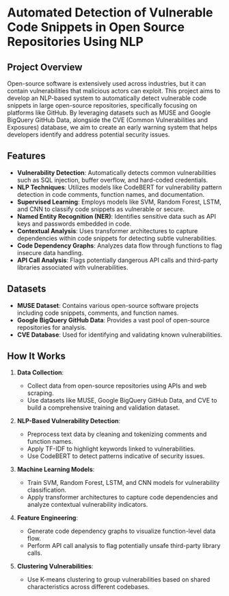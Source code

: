 # Automated Detection of Vulnerable Code Snippets in Open Source Repositories Using NLP

## Project Overview
Open-source software is extensively used across industries, but it can contain vulnerabilities that malicious actors can exploit. This project aims to develop an NLP-based system to automatically detect vulnerable code snippets in large open-source repositories, specifically focusing on platforms like GitHub. By leveraging datasets such as MUSE and Google BigQuery GitHub Data, alongside the CVE (Common Vulnerabilities and Exposures) database, we aim to create an early warning system that helps developers identify and address potential security issues.

## Features
- **Vulnerability Detection**: Automatically detects common vulnerabilities such as SQL injection, buffer overflow, and hard-coded credentials.
- **NLP Techniques**: Utilizes models like CodeBERT for vulnerability pattern detection in code comments, function names, and documentation.
- **Supervised Learning**: Employs models like SVM, Random Forest, LSTM, and CNN to classify code snippets as vulnerable or secure.
- **Named Entity Recognition (NER)**: Identifies sensitive data such as API keys and passwords embedded in code.
- **Contextual Analysis**: Uses transformer architectures to capture dependencies within code snippets for detecting subtle vulnerabilities.
- **Code Dependency Graphs**: Analyzes data flow through functions to flag insecure data handling.
- **API Call Analysis**: Flags potentially dangerous API calls and third-party libraries associated with vulnerabilities.

## Datasets
- **MUSE Dataset**: Contains various open-source software projects including code snippets, comments, and function names.
- **Google BigQuery GitHub Data**: Provides a vast pool of open-source repositories for analysis.
- **CVE Database**: Used for identifying and validating known vulnerabilities.

## How It Works
1. **Data Collection**: 
   - Collect data from open-source repositories using APIs and web scraping.
   - Use datasets like MUSE, Google BigQuery GitHub Data, and CVE to build a comprehensive training and validation dataset.
   
2. **NLP-Based Vulnerability Detection**: 
   - Preprocess text data by cleaning and tokenizing comments and function names.
   - Apply TF-IDF to highlight keywords linked to vulnerabilities.
   - Use CodeBERT to detect patterns indicative of security issues.

3. **Machine Learning Models**: 
   - Train SVM, Random Forest, LSTM, and CNN models for vulnerability classification.
   - Apply transformer architectures to capture code dependencies and analyze contextual vulnerability indicators.

4. **Feature Engineering**:
   - Generate code dependency graphs to visualize function-level data flow.
   - Perform API call analysis to flag potentially unsafe third-party library calls.

5. **Clustering Vulnerabilities**: 
   - Use K-means clustering to group vulnerabilities based on shared characteristics across different codebases.
